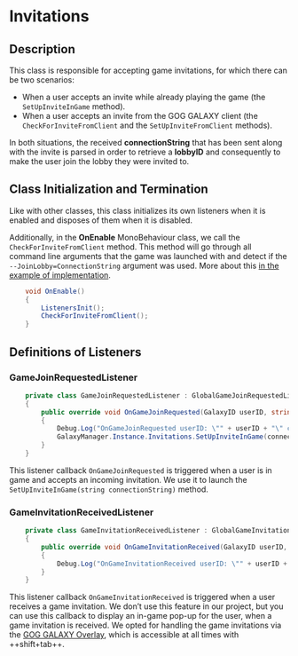 # Invitations

## Description

This class is responsible for accepting game invitations, for which there can be two scenarios:

- When a user accepts an invite while already playing the game (the `SetUpInviteInGame` method).
- When a user accepts an invite from the GOG GALAXY client (the `CheckForInviteFromClient` and the `SetUpInviteFromClient` methods).

In both situations, the received **connectionString** that has been sent along with the invite is parsed in order to retrieve a **lobbyID** and consequently to make the user join the lobby they were invited to.

## Class Initialization and Termination

Like with other classes, this class initializes its own listeners when it is enabled and disposes of them when it is disabled.

Additionally, in the **OnEnable** MonoBehaviour class, we call the `CheckForInviteFromClient` method. This method will go through all command line arguments that the game was launched with and detect if the `--JoinLobby=ConnectionString` argument was used. More about this [in the example of implementation](demo-invitations-implementation.md#invitationscheckforinvitefromclient).

```c#
    void OnEnable()
    {
        ListenersInit();
        CheckForInviteFromClient();
    }
```

## Definitions of Listeners

### GameJoinRequestedListener

```c#
    private class GameJoinRequestedListener : GlobalGameJoinRequestedListener
    {
        public override void OnGameJoinRequested(GalaxyID userID, string connectionString)
        {
            Debug.Log("OnGameJoinRequested userID: \"" + userID + "\" connectionString \"" + connectionString + "\"");
            GalaxyManager.Instance.Invitations.SetUpInviteInGame(connectionString);
        }
    }
```

This listener callback `OnGameJoinRequested` is triggered when a user is in game and accepts an incoming invitation. We use it to launch the `SetUpInviteInGame(string connectionString)` method.

### GameInvitationReceivedListener

```c#
    private class GameInvitationReceivedListener : GlobalGameInvitationReceivedListener
    {
        public override void OnGameInvitationReceived(GalaxyID userID, string connectionString)
        {
            Debug.Log("OnGameInvitationReceived userID: \"" + userID + "\" connectionString \"" + connectionString + "\"");
        }
    }

```

This listener callback `OnGameInvitationReceived` is triggered when a user receives a game invitation. We don’t use this feature in our project, but you can use this callback to display an in-game pop-up for the user, when a game invitation is received. We opted for handling the game invitations via the [GOG GALAXY Overlay](gc-overlay.md), which is accessible at all times with ++shift+tab++.